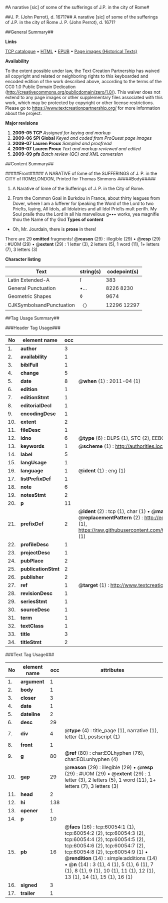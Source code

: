 #A narative [sic] of some of the sufferings of J.P. in the city of Rome#

##J. P. (John Perrot), d. 1671?##
A narative [sic] of some of the sufferings of J.P. in the city of Rome
J. P. (John Perrot), d. 1671?

##General Summary##

**Links**

[TCP catalogue](http://www.ota.ox.ac.uk/tcp/)  • 
[HTML](http://tei.it.ox.ac.uk/tcp/Texts-HTML/free/A54/A54439.html)  • 
[EPUB](http://tei.it.ox.ac.uk/tcp/Texts-EPUB/free/A54/A54439.epub) • 
[Page images (Historical Texts)](https://historicaltexts.jisc.ac.uk/eebo-12353664e)

**Availability**

To the extent possible under law, the Text Creation Partnership has waived all copyright and related or neighboring rights to this keyboarded and encoded edition of the work described above, according to the terms of the CC0 1.0 Public Domain Dedication (http://creativecommons.org/publicdomain/zero/1.0/). This waiver does not extend to any page images or other supplementary files associated with this work, which may be protected by copyright or other license restrictions. Please go to https://www.textcreationpartnership.org/ for more information about the project.

**Major revisions**

1. __2009-05__ __TCP__ *Assigned for keying and markup*
1. __2009-06__ __SPi Global__ *Keyed and coded from ProQuest page images*
1. __2009-07__ __Lauren Proux__ *Sampled and proofread*
1. __2009-07__ __Lauren Proux__ *Text and markup reviewed and edited*
1. __2009-09__ __pfs__ *Batch review (QC) and XML conversion*

##Content Summary##

#####Front#####
A NARATIVE of ſome of the SUFFERINGS of J. P. in the CITY of ROMELONDON, Printed for Thomas Simmons 
#####Body#####

1. A Narative of ſome of the Sufferings of J. P. in the City of Rome.

1. From the Common Goal in Burkdou in France, about thirty leagues from Dover, where I am a ſufferer for ſpeaking the Word of the Lord to two Prieſts, ſaying, All Idols, all Idolatries and all Idol Prieſts muſt periſh.
My Soul praiſe thou the Lord in all his marvellous g••• works, yea magnifie thou the Name of thy God
**Types of content**

  * Oh, Mr. Jourdain, there is **prose** in there!

There are 29 **omitted** fragments! 
 @__reason__ (29) : illegible (29)  •  @__resp__ (29) : #UOM (29)  •  @__extent__ (29) : 1 letter (3), 2 letters (5), 1 word (11), 1+ letters (7), 3 letters (3)

**Character listing**


|Text|string(s)|codepoint(s)|
|---|---|---|
|Latin Extended-A|ſ|383|
|General Punctuation|•…|8226 8230|
|Geometric Shapes|◊|9674|
|CJKSymbolsandPunctuation|〈〉|12296 12297|

##Tag Usage Summary##

###Header Tag Usage###

|No|element name|occ|attributes|
|---|---|---|---|
|1.|__author__|3||
|2.|__availability__|1||
|3.|__biblFull__|1||
|4.|__change__|5||
|5.|__date__|8| @__when__ (1) : 2011-04 (1)|
|6.|__edition__|1||
|7.|__editionStmt__|1||
|8.|__editorialDecl__|1||
|9.|__encodingDesc__|1||
|10.|__extent__|2||
|11.|__fileDesc__|1||
|12.|__idno__|6| @__type__ (6) : DLPS (1), STC (2), EEBO-CITATION (1), OCLC (1), VID (1)|
|13.|__keywords__|1| @__scheme__ (1) : http://authorities.loc.gov/ (1)|
|14.|__label__|5||
|15.|__langUsage__|1||
|16.|__language__|1| @__ident__ (1) : eng (1)|
|17.|__listPrefixDef__|1||
|18.|__note__|6||
|19.|__notesStmt__|2||
|20.|__p__|11||
|21.|__prefixDef__|2| @__ident__ (2) : tcp (1), char (1)  •  @__matchPattern__ (2) : ([0-9\-]+):([0-9IVX]+) (1), (.+) (1)  •  @__replacementPattern__ (2) : http://eebo.chadwyck.com/downloadtiff?vid=$1&page=$2 (1), https://raw.githubusercontent.com/textcreationpartnership/Texts/master/tcpchars.xml#$1 (1)|
|22.|__profileDesc__|1||
|23.|__projectDesc__|1||
|24.|__pubPlace__|2||
|25.|__publicationStmt__|2||
|26.|__publisher__|2||
|27.|__ref__|1| @__target__ (1) : http://www.textcreationpartnership.org/docs/. (1)|
|28.|__revisionDesc__|1||
|29.|__seriesStmt__|1||
|30.|__sourceDesc__|1||
|31.|__term__|1||
|32.|__textClass__|1||
|33.|__title__|3||
|34.|__titleStmt__|2||


###Text Tag Usage###

|No|element name|occ|attributes|
|---|---|---|---|
|1.|__argument__|1||
|2.|__body__|1||
|3.|__closer__|3||
|4.|__date__|1||
|5.|__dateline__|2||
|6.|__desc__|29||
|7.|__div__|4| @__type__ (4) : title_page (1), narrative (1), letter (1), postscript (1)|
|8.|__front__|1||
|9.|__g__|80| @__ref__ (80) : char:EOLhyphen (76), char:EOLunhyphen (4)|
|10.|__gap__|29| @__reason__ (29) : illegible (29)  •  @__resp__ (29) : #UOM (29)  •  @__extent__ (29) : 1 letter (3), 2 letters (5), 1 word (11), 1+ letters (7), 3 letters (3)|
|11.|__head__|2||
|12.|__hi__|138||
|13.|__opener__|1||
|14.|__p__|10||
|15.|__pb__|16| @__facs__ (16) : tcp:60054:1 (1), tcp:60054:2 (2), tcp:60054:3 (2), tcp:60054:4 (2), tcp:60054:5 (2), tcp:60054:6 (2), tcp:60054:7 (2), tcp:60054:8 (2), tcp:60054:9 (1)  •  @__rendition__ (14) : simple:additions (14)  •  @__n__ (14) : 3 (1), 4 (1), 5 (1), 6 (1), 7 (1), 8 (1), 9 (1), 10 (1), 11 (1), 12 (1), 13 (1), 14 (1), 15 (1), 16 (1)|
|16.|__signed__|3||
|17.|__trailer__|1||
